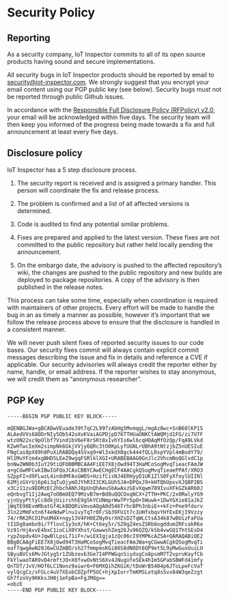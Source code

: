 # Security Policy

## Reporting
As a security company, IoT Inspector commits to all of its open source products having sound and secure implementations.

All security bugs in IoT Inspector products should be reported by email to security@iot-inspector.com. We strongly suggest that you encrypt your email content using our PGP public key (see below). Security bugs must not  be reported through public Github issues.

In accordance with the [Responsible Full Disclosure Policy (RFPolicy) v2.0](https://dl.packetstormsecurity.net/papers/general/rfpolicy-2.0.txt), your email will be acknowledged within five days. The security team will then keep you informed of the progress being made towards a fix and full announcement at least every five days.

## Disclosure policy
IoT Inspector has a 5 step disclosure process.

1. The security report is received and is assigned a primary handler. This person will coordinate the fix and release process.

1. The problem is confirmed and a list of all affected versions is determined.

1. Code is audited to find any potential similar problems.

1. Fixes are prepared and applied to the latest version. These fixes are not committed to the public repository but rather held locally pending the announcement.

1. On the embargo date, the advisory is pushed to the affected repository’s wiki, the changes are pushed to the public repository and new builds are deployed to package repositories. A copy of the advisory is then published in the release notes.

This process can take some time, especially when coordination is required with maintainers of other projects. Every effort will be made to handle the bug in an as timely a manner as possible, however it’s important that we follow the release process above to ensure that the disclosure is handled in a consistent manner.

We will never push silent fixes of reported security issues to our code bases. Our security fixes commit will always contain explicit commit messages describing the issue and fix in details and reference a CVE if applicable. Our security advisories will always credit the reporter either by name, handle, or email address. If the reporter wishes to stay anonymous, we will credit them as “anonymous researcher”.

## PGP Key

```
-----BEGIN PGP PUBLIC KEY BLOCK-----

mQENBGJWa+gBCADwVEuade39t7qC2L997zAbHg5MvmqgL/mgAz0wc+SnB60lKP1S
ALAedVVs68ODrNIy5Ob542oXvKVaiAGPDjpD76TTHUaONKCtAWQMjd1FG/zi7U7F
wtzON22xc9pOlbf7Vind1bV6eF8rSRt8xIvhYIs6wl6cqHOAqMfOzQp/FqA9LVkd
KZwHTwcIeXm2simpNk6GkjVVjy6QRc3tO0KpLyfUGNLrUBhA9tNtzjbZ5nUESIuE
FNgCai0pX89h8PuXiRABDQq4SVxq9+Wl3xkdX0gck444fQLLRxpYVpl4mBodY79/
Hl1MuYFzm4xgBHD5LEeZ9wgqFSRlklXGI+URABEBAAG0GnJlc2VhcmNoQGlvdC1p
bnNwZWN0b3IuY29tiQFOBBMBCAA4FiEE7X8jOwd94T3HaMCoSogMvqTieacFAmJW
a+gCGwMFCwkIBwIGFQoJCAsCBBYCAwECHgECF4AACgkQSogMvqTieaePPAf/XRO3
SZppFI+d9FLwzL4in8dMFAsGWOS+HzifCisNJ4ERHyyD1UK1ZlS0FyXfoylUIINl
62MjzGVrUj6p6i3qTuOjymOJYhR3I3CKLGUh5JA+DPQxJ9+kHTQbUpxvXJQ8P2BS
x3Cz11zu9EDMzEC2hbchANhJ8pUnQhAeuSbAwAxzGEvXqwm789IvuXFkGZkAR60J
eQnbvgT1Ij2Awq7oOBmOEQ79MzvB7m+Bd8uQQCOxqNCX+2TTH+PKC/2x0RwlyYG9
yjnUyyPttyCc8dkjUiirchhE9g5kYCUNmprWw7Pr5pO+5Wuwk+1DwYGXie81aJkZ
jWqTE90EvmMbatGf4LkBDQRiVmvoAQgA0d546TrhcBPh3nbiE++kFz+Pne9fdorv
3ln2zMmFxtn6f4eNdwPlnu1vyTqTr0F/Sb39FU1t7c1UHfxbqvYHfExEKjI9Vzzy
74/rRK2RCO1PoUM4X+ngy13V4FH0EZNy0srXHZsD2TqWLCtsA34k87wBUizFaFUa
tI1Dg8ambo9i/7flovC1y3oX/hK+Ct6ey5r/SZ0gZ4esZSRb8ogddumZRFcakR6o
Vz91rHjAvvE4bxC1ioCiX0YXhst/GawwshZeq26Ju96QZQ/kSb4vwGQ1ThtSEsD4
rypZopdv4U+JqwBlLpsL71iF+/wiEXIgja1zQc06cI9YMPKcAZSA+QARAQABiQE2
BBgBCAAgFiEE7X8jOwd94T3HaMCoSogMvqTieacFAmJWa+gCGwwACgkQSogMvqTi
eaf7qwgAwN20J6wCUZmBD/sh27fmmpmsKGi86S8dN8Dt6QP9et5L9yMwGuxUuiLU
SByuBVCs6MvJGtyg5r1ZUbzevb3Ge7I4PPWGqnSiydxgCo8psmM7T2vpruKayfCb
FkYlwaoTAR9vD4rmftJO+X0fxwOvNtS6Xv4JNugUfeSEk4hIm5GPabSBWFd4imfy
QnTDT/JvV/HOf6LC1Nonz9aiwr6+F6MXQihZKGiK/tDoWrB5404p6JToLpeFcVaT
vylQcgCz/sFGLc4uV7XEobCDZpfP5UC+hjXpIorrTmKMSLotq8s5vx84W3qeZzgt
Gh7fzoVy9KKksJH0j1eFpBa+FgJM8g==
=obzE
-----END PGP PUBLIC KEY BLOCK-----
```
